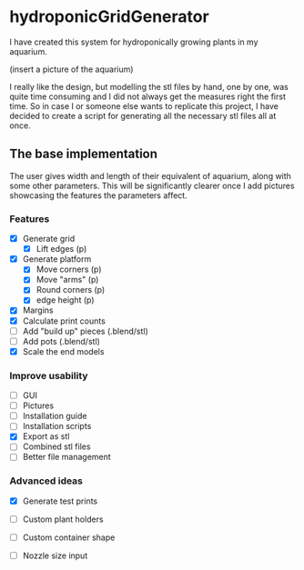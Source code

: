 # hydroponicGridGenerator

I have created this system for hydroponically growing plants in my aquarium. 

(insert a picture of the aquarium)

I really like the design, but modelling the stl files by hand, one by one, was quite time consuming and I did not 
always get the measures right the first time. So in case I or someone else wants to replicate this project, 
I have decided to create a script for generating all the necessary stl files all at once.

## The base implementation

The user gives width and length of their equivalent of aquarium, along with some other parameters. This will be significantly clearer once I add pictures showcasing the features the parameters affect.

### Features

- [x] Generate grid
  - [x] Lift edges (p)
- [x] Generate platform
  - [x] Move corners (p)
  - [x] Move "arms" (p)
  - [x] Round corners (p)
  - [x] edge height (p)
- [x] Margins
- [x] Calculate print counts
- [ ] Add "build up" pieces (.blend/stl)
- [ ] Add pots (.blend/stl)
- [x] Scale the end models

### Improve usability
- [ ] GUI
- [ ] Pictures
- [ ] Installation guide
- [ ] Installation scripts
- [x] Export as stl
- [ ] Combined stl files
- [ ] Better file management

### Advanced ideas

- [x] Generate test prints
- [ ] Custom plant holders
- [ ] Custom container shape
- [ ] Nozzle size input




